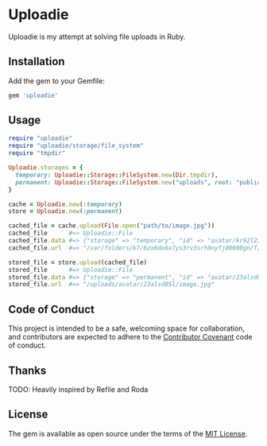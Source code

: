 # Uploadie

Uploadie is my attempt at solving file uploads in Ruby.

## Installation

Add the gem to your Gemfile:

```ruby
gem 'uploadie'
```

## Usage

```rb
require "uploadie"
require "uploadie/storage/file_system"
require "tmpdir"

Uploadie.storages = {
  temporary: Uploadie::Storage::FileSystem.new(Dir.tmpdir),
  permanent: Uploadie::Storage::FileSystem.new("uploads", root: "public"),
}

cache = Uploadie.new(:temporary)
store = Uploadie.new(:permanent)

cached_file = cache.upload(File.open("path/to/image.jpg"))
cached_file      #=> Uploadie::File
cached_file.data #=> {"storage" => "temporary", "id" => "avatar/kr92l23nf/image.jpg", "metadata" => {}}
cached_file.url  #=> "/var/folders/k7/6zx6dx6x7ys3rv3srh0nyfj00000gn/T/avatar/kr92l23nf/image.jpg"

stored_file = store.upload(cached_file)
stored_file      #=> Uploadie::File
stored_file.data #=> {"storage" => "permanent", "id" => "avatar/23alsd05l/image.jpg", "metadata" => {}}
stored_file.url  #=> "/uploads/avatar/23alsd05l/image.jpg"
```

## Code of Conduct

This project is intended to be a safe, welcoming space for collaboration, and
contributors are expected to adhere to the [Contributor
Covenant](contributor-covenant.org) code of conduct.

## Thanks

TODO: Heavily inspired by Refile and Roda

## License

The gem is available as open source under the terms of the [MIT License](http://opensource.org/licenses/MIT).
